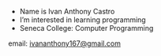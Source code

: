 - Name is Ivan Anthony Castro
- I’m interested in learning programming
- Seneca College: Computer Programming

email: ivananthony167@gmail.com


<!---
ivncstro/ivncstro is a ✨ special ✨ repository because its `README.md` (this file) appears on your GitHub profile.
You can click the Preview link to take a look at your changes.
--->
